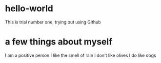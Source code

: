 # hello-world
This is trial number one, trying out using Github

# a few things about myself
I am a positive person
I like the smell of rain
I don't like olives
I do like dogs
